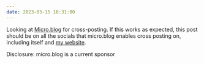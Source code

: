 ```yaml
---
date: 2023-05-15 18:31:00
---
```


Looking at [Micro.blog](https://micro.blog/kjaymiller) for cross-posting. If this works as expected, this post should be on all the socials that micro.blog enables cross posting on, including itself and [my website](https://kjaymiller).

Disclosure: micro.blog is a current sponsor
